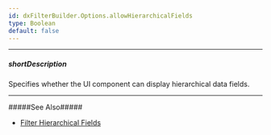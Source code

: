 ```yaml
---
id: dxFilterBuilder.Options.allowHierarchicalFields
type: Boolean
default: false
---
```

---
##### shortDescription
Specifies whether the UI component can display hierarchical data fields.

---
#####See Also#####
- [Filter Hierarchical Fields](/concepts/05%20UI%20Components/FilterBuilder/030%20Filter%20Hierarchical%20Fields.md '/Documentation/Guide/UI_Components/FilterBuilder/Filter_Hierarchical_Fields/')